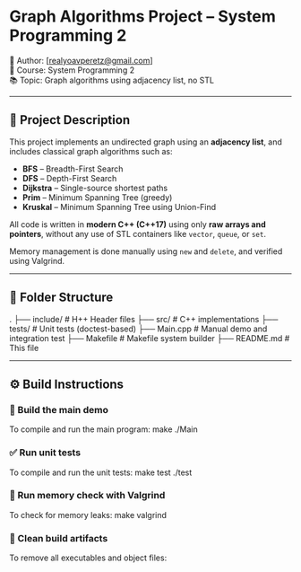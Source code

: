 # Graph Algorithms Project – System Programming 2

📧 Author: [realyoavperetz@gmail.com]  
📁 Course: System Programming 2  
📚 Topic: Graph algorithms using adjacency list, no STL

---

## 🧠 Project Description

This project implements an undirected graph using an **adjacency list**, and includes classical graph algorithms such as:

- **BFS** – Breadth-First Search
- **DFS** – Depth-First Search
- **Dijkstra** – Single-source shortest paths
- **Prim** – Minimum Spanning Tree (greedy)
- **Kruskal** – Minimum Spanning Tree using Union-Find

All code is written in **modern C++ (C++17)** using only **raw arrays and pointers**, without any use of STL containers like `vector`, `queue`, or `set`.

Memory management is done manually using `new` and `delete`, and verified using Valgrind.

---

## 📁 Folder Structure
.
├── include/             # H++ Header files
├── src/                 # C++ implementations
├── tests/               # Unit tests (doctest-based)
├── Main.cpp             # Manual demo and integration test
├── Makefile              # Makefile system builder
├── README.md            # This file

---

## ⚙️ Build Instructions

### 🔨 Build the main demo
To compile and run the main program:
make
./Main

### ✅ Run unit tests
To compile and run the unit tests:
make test
./test

### 🧪 Run memory check with Valgrind
To check for memory leaks:
make valgrind

### 🧹 Clean build artifacts
To remove all executables and object files:
